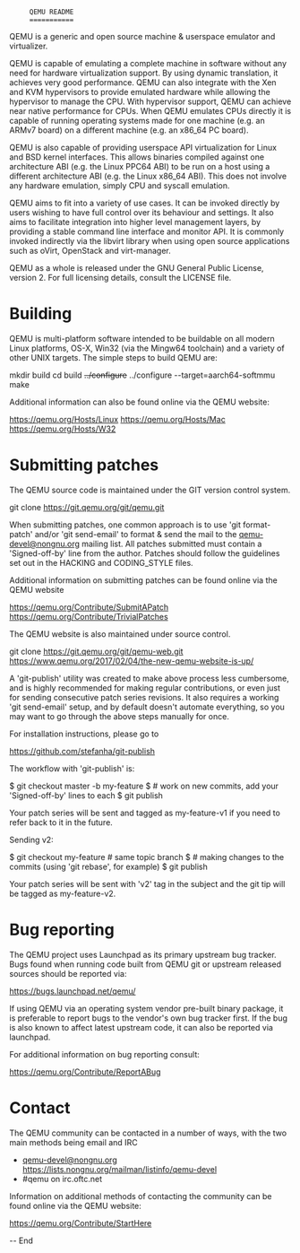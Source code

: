          QEMU README
         ===========

QEMU is a generic and open source machine & userspace emulator and
virtualizer.

QEMU is capable of emulating a complete machine in software without any
need for hardware virtualization support. By using dynamic translation,
it achieves very good performance. QEMU can also integrate with the Xen
and KVM hypervisors to provide emulated hardware while allowing the
hypervisor to manage the CPU. With hypervisor support, QEMU can achieve
near native performance for CPUs. When QEMU emulates CPUs directly it is
capable of running operating systems made for one machine (e.g. an ARMv7
board) on a different machine (e.g. an x86_64 PC board).

QEMU is also capable of providing userspace API virtualization for Linux
and BSD kernel interfaces. This allows binaries compiled against one
architecture ABI (e.g. the Linux PPC64 ABI) to be run on a host using a
different architecture ABI (e.g. the Linux x86_64 ABI). This does not
involve any hardware emulation, simply CPU and syscall emulation.

QEMU aims to fit into a variety of use cases. It can be invoked directly
by users wishing to have full control over its behaviour and settings.
It also aims to facilitate integration into higher level management
layers, by providing a stable command line interface and monitor API.
It is commonly invoked indirectly via the libvirt library when using
open source applications such as oVirt, OpenStack and virt-manager.

QEMU as a whole is released under the GNU General Public License,
version 2. For full licensing details, consult the LICENSE file.


Building
========

QEMU is multi-platform software intended to be buildable on all modern
Linux platforms, OS-X, Win32 (via the Mingw64 toolchain) and a variety
of other UNIX targets. The simple steps to build QEMU are:

  mkdir build
  cd build
  ~~../configure~~
  ../configure --target=aarch64-softmmu
  make

Additional information can also be found online via the QEMU website:

  https://qemu.org/Hosts/Linux
  https://qemu.org/Hosts/Mac
  https://qemu.org/Hosts/W32


Submitting patches
==================

The QEMU source code is maintained under the GIT version control system.

   git clone https://git.qemu.org/git/qemu.git

When submitting patches, one common approach is to use 'git
format-patch' and/or 'git send-email' to format & send the mail to the
qemu-devel@nongnu.org mailing list. All patches submitted must contain
a 'Signed-off-by' line from the author. Patches should follow the
guidelines set out in the HACKING and CODING_STYLE files.

Additional information on submitting patches can be found online via
the QEMU website

  https://qemu.org/Contribute/SubmitAPatch
  https://qemu.org/Contribute/TrivialPatches

The QEMU website is also maintained under source control.

  git clone https://git.qemu.org/git/qemu-web.git
  https://www.qemu.org/2017/02/04/the-new-qemu-website-is-up/

A 'git-publish' utility was created to make above process less
cumbersome, and is highly recommended for making regular contributions,
or even just for sending consecutive patch series revisions. It also
requires a working 'git send-email' setup, and by default doesn't
automate everything, so you may want to go through the above steps
manually for once.

For installation instructions, please go to

  https://github.com/stefanha/git-publish

The workflow with 'git-publish' is:

  $ git checkout master -b my-feature
  $ # work on new commits, add your 'Signed-off-by' lines to each
  $ git publish

Your patch series will be sent and tagged as my-feature-v1 if you need to refer
back to it in the future.

Sending v2:

  $ git checkout my-feature # same topic branch
  $ # making changes to the commits (using 'git rebase', for example)
  $ git publish

Your patch series will be sent with 'v2' tag in the subject and the git tip
will be tagged as my-feature-v2.

Bug reporting
=============

The QEMU project uses Launchpad as its primary upstream bug tracker. Bugs
found when running code built from QEMU git or upstream released sources
should be reported via:

  https://bugs.launchpad.net/qemu/

If using QEMU via an operating system vendor pre-built binary package, it
is preferable to report bugs to the vendor's own bug tracker first. If
the bug is also known to affect latest upstream code, it can also be
reported via launchpad.

For additional information on bug reporting consult:

  https://qemu.org/Contribute/ReportABug


Contact
=======

The QEMU community can be contacted in a number of ways, with the two
main methods being email and IRC

 - qemu-devel@nongnu.org
   https://lists.nongnu.org/mailman/listinfo/qemu-devel
 - #qemu on irc.oftc.net

Information on additional methods of contacting the community can be
found online via the QEMU website:

  https://qemu.org/Contribute/StartHere

-- End
